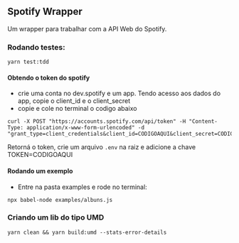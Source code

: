 ## Spotify Wrapper
Um wrapper para trabalhar com a API Web do Spotify.

### Rodando testes:
````
yarn test:tdd
````

#### Obtendo o token do spotify 
- crie uma conta no dev.spotify e um app.
Tendo acesso aos dados do app, copie o client_id e o client_secret
- copie e cole no terminal o codigo abaixo 
```
curl -X POST "https://accounts.spotify.com/api/token" -H "Content-Type: application/x-www-form-urlencoded" -d "grant_type=client_credentials&client_id=CODIGOAQUI&client_secret=CODIGOAQUI"

```
Retorná o token, crie um arquivo ```.env``` na raiz e adicione a chave TOKEN=CODIGOAQUI

#### Rodando um exemplo
- Entre na pasta examples e rode no terminal:
````
npx babel-node examples/albuns.js
````



### Criando um lib do tipo UMD
````
yarn clean && yarn build:umd --stats-error-details
```````